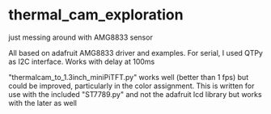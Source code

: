 # thermal_cam_exploration
just messing around with AMG8833 sensor

All based on adafruit AMG8833 driver and examples. For serial, I used QTPy as I2C interface. Works with delay at 100ms


"thermalcam_to_1.3inch_miniPiTFT.py" works well (better than 1 fps) but could be improved, particularly in the color assignment. This is written for use with the included "ST7789.py" and not the adafruit lcd library but works with the later as well
